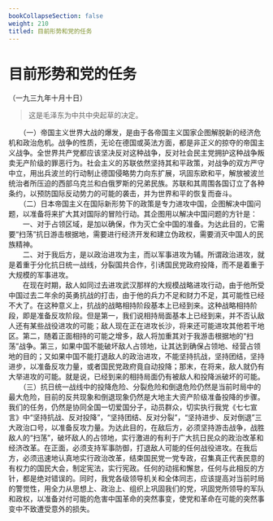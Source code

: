 ```yaml
---
bookCollapseSection: false
weight: 210
titled: 目前形势和党的任务  
---
```

# 目前形势和党的任务  
（一九三九年十月十日）  
  
> 这是毛泽东为中共中央起草的决定。   
  
　　（一）帝国主义世界大战的爆发，是由于各帝国主义国家企图解脱新的经济危机和政治危机。战争的性质，无论在德国或英法方面，都是非正义的掠夺的帝国主义战争。全世界共产党都应该坚决反对这种战争，反对社会民主党拥护这种战争叛卖无产阶级的罪恶行为。社会主义的苏联依然坚持其和平政策，对战争的双方严守中立，用出兵波兰的行动制止德国侵略势力向东扩展，巩固东欧和平，解放被波兰统治者所压迫的西部乌克兰和白俄罗斯的兄弟民族。苏联和其周围各国订立了各种条约，以预防国际反动势力的可能的袭击，并为世界和平的恢复而奋斗。   
　　（二）日本帝国主义在国际新形势下的政策是专力进攻中国，企图解决中国问题，以准备将来扩大其对国际的冒险行动。其企图用以解决中国问题的方针是：   
　　一、对于占领区域，是加以确保，作为灭亡全中国的准备。为达此目的，它需要“扫荡”抗日游击根据地，需要进行经济开发和建立伪政权，需要消灭中国人的民族精神。   
　　二、对于我后方，是以政治进攻为主，而以军事进攻为辅。所谓政治进攻，就是着重于分化抗日统一战线，分裂国共合作，引诱国民党政府投降，而不是着重于大规模的军事进攻。   
　　在现在时期，敌人如同过去进攻武汉那样的大规模战略进攻行动，由于他所受中国过去二年余的英勇抗战的打击，由于他的兵力不足和财力不足，其可能性已经不大了。在这种意义上，抗战的战略相持阶段基本上已经到来。这种战略相持阶段，即是准备反攻阶段。但是第一，我们说相持局面基本上已经到来，并不否认敌人还有某些战役进攻的可能；敌人现在正在进攻长沙，将来还可能进攻其他若干地区。第二，随着正面相持的可能之增多，敌人将加重其对于我游击根据地的“扫荡”战争。第三，如果中国不能破坏敌人占领地，让其达到确保占领地、经营占领地的目的；又如果中国不能打退敌人的政治进攻，不能坚持抗战，坚持团结，坚持进步，以准备反攻力量，或者国民党政府竟自动投降；那末，在将来，敌人就仍有大举进攻的可能。就是说，已经到来的相持局面仍有被敌人和投降派破坏的可能。   
　　（三）抗日统一战线中的投降危险、分裂危险和倒退危险仍然是当前时局中的最大危险，目前的反共现象和倒退现象仍然是大地主大资产阶级准备投降的步骤。我们的任务，仍然是协同全国一切爱国分子，动员群众，切实执行我党《七七宣言》中“坚持抗战、反对投降”，“坚持团结、反对分裂”，“坚持进步、反对倒退”三大政治口号，以准备反攻力量。为达此目的，在敌后方，必须坚持游击战争，战胜敌人的“扫荡”，破坏敌人的占领地，实行激进的有利于广大抗日民众的政治改革和经济改革。在正面，必须支持军事防御，打退敌人可能的任何战役进攻。在我后方，必须迅速地认真地实行政治改革，结束国民党一党专政，召集真正代表民意的有权力的国民大会，制定宪法，实行宪政。任何的动摇和懈怠，任何与此相反的方针，都是绝对错误的。同时，我党各级领导机关和全体同志，应该提高对当前时局的警觉性，用全力从思想上、政治上、组织上巩固我们的党，巩固党所领导的军队和政权，以准备对付可能的危害中国革命的突然事变，使党和革命在可能的突然事变中不致遭受意外的损失。   
  
  